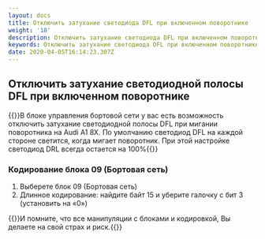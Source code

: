 ```yaml
---
layout: docs
title: Отключить затухание светодиода DFL при включенном поворотнике
weight: '18'
description: Отключить затухание светодиода DFL при включенном поворотнике
keywords: Отключить затухание светодиода DFL при включенном поворотнике
date: 2020-04-05T16:14:23.307Z
---
```

## Отключить затухание светодиодной полосы DFL при включенном поворотнике

{{<hint info>}}В блоке управления бортовой сети у вас есть возможность отключить затухание светодиодной полосы DFL при мигании поворотника на Audi A1 8X. По умолчанию светодиод DFL на каждой стороне светится, когда мигает поворотник. При этой настройке светодиод DRL всегда остается на 100%{{</hint>}}

### **Кодирование блока 09 (Бортовая сеть)**

1. Выберете блок 09 (Бортовая сеть)
2. Длинное кодирование: найдите байт 15 и уберите галочку с бит 3 (установить на «0»)

{{<hint danger>}}И помните, что все манипуляции с блоками и кодировкой, Вы делаете на свой страх и риск.{{</hint>}}